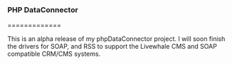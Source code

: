 ### PHP DataConnector
=============

This is an alpha release of my phpDataConnector project. I will soon finish the drivers for SOAP, and RSS to support the Livewhale CMS and SOAP compatible CRM/CMS systems.

